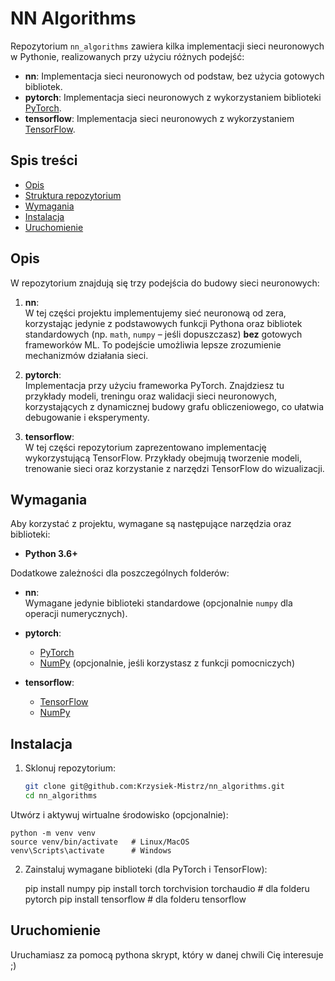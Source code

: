 # NN Algorithms

Repozytorium `nn_algorithms` zawiera kilka implementacji sieci neuronowych w Pythonie, realizowanych przy użyciu różnych podejść:

- **nn**: Implementacja sieci neuronowych od podstaw, bez użycia gotowych bibliotek.
- **pytorch**: Implementacja sieci neuronowych z wykorzystaniem biblioteki [PyTorch](https://pytorch.org/).
- **tensorflow**: Implementacja sieci neuronowych z wykorzystaniem [TensorFlow](https://www.tensorflow.org/).

## Spis treści

- [Opis](#opis)
- [Struktura repozytorium](#struktura-repozytorium)
- [Wymagania](#wymagania)
- [Instalacja](#instalacja)
- [Uruchomienie](#uruchomienie)


## Opis

W repozytorium znajdują się trzy podejścia do budowy sieci neuronowych:

1. **nn**:  
   W tej części projektu implementujemy sieć neuronową od zera, korzystając jedynie z podstawowych funkcji Pythona oraz bibliotek standardowych (np. `math`, `numpy` – jeśli dopuszczasz) **bez** gotowych frameworków ML. To podejście umożliwia lepsze zrozumienie mechanizmów działania sieci.

2. **pytorch**:  
   Implementacja przy użyciu frameworka PyTorch. Znajdziesz tu przykłady modeli, treningu oraz walidacji sieci neuronowych, korzystających z dynamicznej budowy grafu obliczeniowego, co ułatwia debugowanie i eksperymenty.

3. **tensorflow**:  
   W tej części repozytorium zaprezentowano implementację wykorzystującą TensorFlow. Przykłady obejmują tworzenie modeli, trenowanie sieci oraz korzystanie z narzędzi TensorFlow do wizualizacji.

## Wymagania

Aby korzystać z projektu, wymagane są następujące narzędzia oraz biblioteki:

- **Python 3.6+**

Dodatkowe zależności dla poszczególnych folderów:

- **nn**:  
  Wymagane jedynie biblioteki standardowe (opcjonalnie `numpy` dla operacji numerycznych).

- **pytorch**:  
  - [PyTorch](https://pytorch.org/)  
  - [NumPy](https://numpy.org/) (opcjonalnie, jeśli korzystasz z funkcji pomocniczych)

- **tensorflow**:  
  - [TensorFlow](https://www.tensorflow.org/)  
  - [NumPy](https://numpy.org/)

## Instalacja

1. Sklonuj repozytorium:

   ```bash
   git clone git@github.com:Krzysiek-Mistrz/nn_algorithms.git
   cd nn_algorithms
   ```  
Utwórz i aktywuj wirtualne środowisko (opcjonalnie):  

    python -m venv venv
    source venv/bin/activate   # Linux/MacOS
    venv\Scripts\activate      # Windows

2. Zainstaluj wymagane biblioteki (dla PyTorch i TensorFlow):

    pip install numpy
    pip install torch torchvision torchaudio    # dla folderu pytorch
    pip install tensorflow                        # dla folderu tensorflow

## Uruchomienie

Uruchamiasz za pomocą pythona skrypt, który w danej chwili Cię interesuje ;)